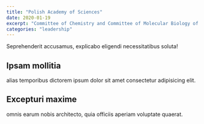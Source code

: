 ```yaml
---
title: "Polish Academy of Sciences"
date: 2020-01-19
excerpt: "Committee of Chemistry and Committee of Molecular Biology of the Cell"
categories: "leadership"
---
```

Seprehenderit accusamus, explicabo eligendi necessitatibus soluta!

## Ipsam mollitia

alias temporibus dictorem ipsum dolor sit amet consectetur adipisicing elit.

## Excepturi maxime

omnis earum nobis architecto, quia officiis aperiam voluptate quaerat.
